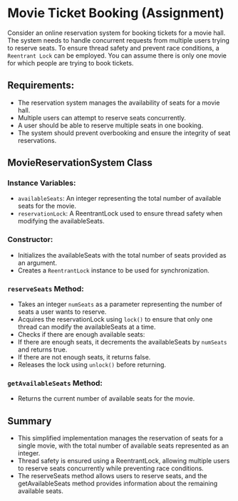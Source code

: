 # Movie Ticket Booking (Assignment)
Consider an online reservation system for booking tickets for a movie hall. The system needs to handle concurrent
requests from multiple users trying to reserve seats. To ensure thread safety and prevent race conditions, a `Reentrant
Lock` can be employed. You can assume there is only one movie for which people are trying to book tickets.

## Requirements:
- The reservation system manages the availability of seats for a movie hall.
- Multiple users can attempt to reserve seats concurrently.
- A user should be able to reserve multiple seats in one booking.
- The system should prevent overbooking and ensure the integrity of seat reservations.

## MovieReservationSystem Class
### Instance Variables:
- `availableSeats`: An integer representing the total number of available seats for the movie.
- `reservationLock`: A ReentrantLock used to ensure thread safety when modifying the availableSeats.

### Constructor:
- Initializes the availableSeats with the total number of seats provided as an argument.
- Creates a `ReentrantLock` instance to be used for synchronization.

### `reserveSeats` Method:
- Takes an integer `numSeats` as a parameter representing the number of seats a user wants to reserve.
- Acquires the reservationLock using `lock()` to ensure that only one thread can modify the availableSeats at a time.
- Checks if there are enough available seats:
- If there are enough seats, it decrements the availableSeats by `numSeats` and returns true.
- If there are not enough seats, it returns false.
- Releases the lock using `unlock()` before returning.

### `getAvailableSeats` Method:
- Returns the current number of available seats for the movie.

## Summary
- This simplified implementation manages the reservation of seats for a single movie, with the total number of available
  seats represented as an integer.
- Thread safety is ensured using a ReentrantLock, allowing multiple users to reserve seats concurrently while preventing
  race conditions.
- The reserveSeats method allows users to reserve seats, and the getAvailableSeats method provides information about the
  remaining available seats.
